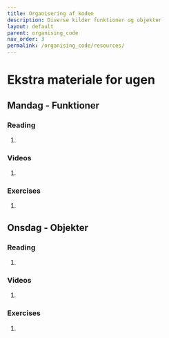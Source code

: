 ```yaml
---
title: Organisering af koden
description: Diverse kilder funktioner og objekter
layout: default
parent: organising_code
nav_order: 3
permalink: /organising_code/resources/
---
```


# Ekstra materiale for ugen

## Mandag - Funktioner
### Reading
1. []()

### Videos
1. []()
### Exercises
1. []()

## Onsdag - Objekter
### Reading
1. []()
### Videos
1. []()
### Exercises
1. []()